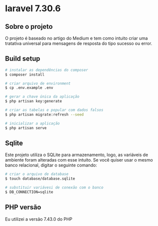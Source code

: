 # laravel 7.30.6

## Sobre o projeto
O projeto é baseado no artigo do Medium e tem como intuito criar uma tratativa universal para mensagens de resposta do tipo sucesso ou error.

## Build setup
```bash
# instalar as dependências do composer
$ composer install

# criar arquivo de environment
$ cp .env.example .env

# gerar a chave única da aplicação
$ php artisan key:generate

# criar as tabelas e popular com dados falsos
$ php artisan migrate:refresh --seed

# inicializar a aplicação
$ php artisan serve
```

## Sqlite
Este projeto utiliza o SQLite para armazenamento, logo, as variáveis de ambiente foram alteradas com esse intuito. Se você quiser usar o mesmo banco relacional, digitar o seguinte comando:
```bash
# criar o arquivo de database
$ touch database/database.sqlite

# substituir variávesi de conexão com o banco
$ DB_CONNECTION=sqlite
```

## PHP versão
Eu utilizei a versão 7.43.0 do PHP